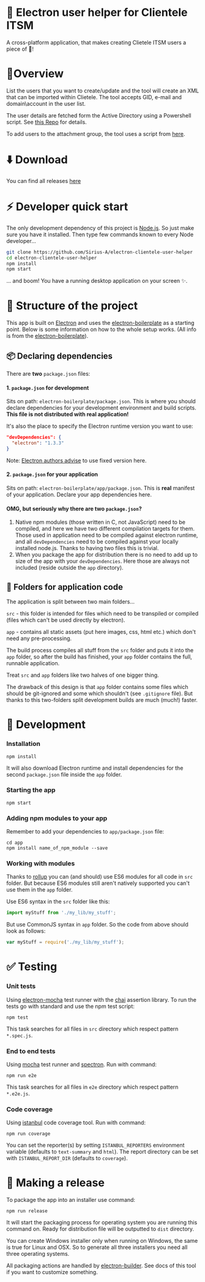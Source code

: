 :busts_in_silhouette: Electron user helper for Clientele ITSM 
=======================================
A cross-platform application, that makes creating Clietele ITSM users a piece of :cake:! 
# :page_facing_up:Overview
List the users that you want to create/update and the tool will create an XML that can be imported within Clietele. 
The tool  accepts GID, e-mail and domain\\account in the user list.

The user details are fetched form the Active Directory using a Powershell script. See [this Repo](https://code.siemens.com/GS-IT-BT/ps-ADUser-export-XML) for details.

To add users to the attachment group, the tool uses a script from [here](https://code.siemens.com/GS-IT-BT/ps-serverLocaleGrroup-manager). 

# :arrow_down: Download 
You can find all releases [here](NO_RELEASES_YET)

# :zap: Developer quick start
The only development dependency of this project is [Node.js](https://nodejs.org). So just make sure you have it installed.
Then type few commands known to every Node developer...
~~~bash
git clone https://github.com/Sirius-A/electron-clientele-user-helper
cd electron-clientele-user-helper
npm install
npm start
~~~
... and boom! You have a running desktop application on your screen :sparkles:.

# :memo: Structure of the project
This app is built on [Electron](http://electron.atom.io/) and uses the [electron-boilerplate](https://github.com/szwacz/electron-boilerplate) as a starting point. 
Below is some information on how to the whole setup works. (All info is from the  [electron-boilerplate](https://github.com/szwacz/electron-boilerplate)).

## :package: Declaring dependencies

There are **two** `package.json` files:

#### 1. `package.json` for development
Sits on path: `electron-boilerplate/package.json`. This is where you should declare dependencies for your development environment and build scripts. **This file is not distributed with real application!**

It's also the place to specify the Electron runtime version you want to use:
```json
"devDependencies": {
  "electron": "1.3.3"
}
```
Note: [Electron authors advise](http://electron.atom.io/docs/tutorial/electron-versioning/) to use fixed version here.

#### 2. `package.json` for your application
Sits on path: `electron-boilerplate/app/package.json`. This is **real** manifest of your application. Declare your app dependencies here.

#### OMG, but seriously why there are two `package.json`?
1. Native npm modules (those written in C, not JavaScript) need to be compiled, and here we have two different compilation targets for them. Those used in application need to be compiled against electron runtime, and all `devDependencies` need to be compiled against your locally installed node.js. Thanks to having two files this is trivial.
2. When you package the app for distribution there is no need to add up to size of the app with your `devDependencies`. Here those are always not included (reside outside the `app` directory).

## :file_folder: Folders for application code

The application is split between two main folders...

`src` - this folder is intended for files which need to be transpiled or compiled (files which can't be used directly by electron).

`app` - contains all static assets (put here images, css, html etc.) which don't need any pre-processing.

The build process compiles all stuff from the `src` folder and puts it into the `app` folder, so after the build has finished, your `app` folder contains the full, runnable application.

Treat `src` and `app` folders like two halves of one bigger thing.

The drawback of this design is that `app` folder contains some files which should be git-ignored and some which shouldn't (see `.gitignore` file). But thanks to this two-folders split development builds are much (much!) faster.

# :wrench: Development

### Installation

```
npm install
```
It will also download Electron runtime and install dependencies for the second `package.json` file inside the `app` folder.

### Starting the app

```
npm start
```

### Adding npm modules to your app

Remember to add your dependencies to `app/package.json` file:
```
cd app
npm install name_of_npm_module --save
```

### Working with modules

Thanks to [rollup](https://github.com/rollup/rollup) you can (and should) use ES6 modules for all code in `src` folder. But because ES6 modules still aren't natively supported you can't use them in the `app` folder.

Use ES6 syntax in the `src` folder like this:
```js
import myStuff from './my_lib/my_stuff';
```

But use CommonJS syntax in `app` folder. So the code from above should look as follows:
```js
var myStuff = require('./my_lib/my_stuff');
```

# :white_check_mark: Testing

### Unit tests

Using [electron-mocha](https://github.com/jprichardson/electron-mocha) test runner with the [chai](http://chaijs.com/api/assert/) assertion library. To run the tests go with standard and use the npm test script:
```
npm test
```
This task searches for all files in `src` directory which respect pattern `*.spec.js`.

### End to end tests

Using [mocha](https://mochajs.org/) test runner and [spectron](http://electron.atom.io/spectron/). Run with command:
```
npm run e2e
```
This task searches for all files in `e2e` directory which respect pattern `*.e2e.js`.

### Code coverage

Using [istanbul](http://gotwarlost.github.io/istanbul/) code coverage tool. Run with command:
```
npm run coverage
```
You can set the reporter(s) by setting `ISTANBUL_REPORTERS` environment variable (defaults to `text-summary` and `html`). The report directory can be set with `ISTANBUL_REPORT_DIR` (defaults to `coverage`).

# :rocket: Making a release

To package the app into an installer use command:
```
npm run release
```
It will start the packaging process for operating system you are running this command on. Ready for distribution file will be outputted to `dist` directory.

You can create Windows installer only when running on Windows, the same is true for Linux and OSX. So to generate all three installers you need all three operating systems.

All packaging actions are handled by [electron-builder](https://github.com/electron-userland/electron-builder). See docs of this tool if you want to customize something.

